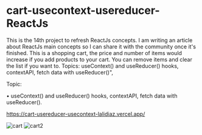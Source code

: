 # cart-usecontext-usereducer-ReactJs

This is the 14th project to refresh ReactJs concepts. I am writing an article about ReactJs main concepts so I can share it with the community once it's finished.
This is a shopping cart, the price and number of items would increase if you add products to your cart. You can remove items and clear the list if you want to. Topics: useContext() and useReducer() hooks, contextAPI, fetch data with useReducer()",



Topic:

• useContext() and useReducer() hooks, contextAPI, fetch data with useReducer().


https://cart-usereducer-usecontext-lalidiaz.vercel.app/


![cart](https://user-images.githubusercontent.com/60779542/108630001-1c083a00-747c-11eb-9041-c997e0b5dfe4.png)
![cart2](https://user-images.githubusercontent.com/60779542/108630002-1ca0d080-747c-11eb-9f60-37aa7b5608e5.png)

